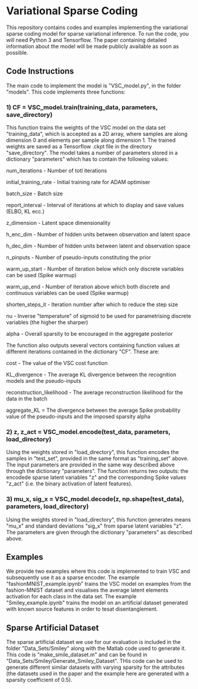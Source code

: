 # Variational Sparse Coding

This repository contains codes and examples implementing the variational sparse coding model for sparse variational inference. To run the code, you will need Python 3 and Tensorflow. The paper containing detailed information about the model will be made publicly available as soon as possible.

## Code Instructions

The main code to implement the model is "VSC_model.py", in the folder "models". This code implements three functions:


### 1) CF = VSC_model.train(training_data, parameters, save_directory)

This function trains the weights of the VSC model on the data set "training_data", which is accepted as a 2D array, where samples are along dimension 0 and elements per sample along dimension 1. The trained weights are saved as a Tensorflow .ckpt file in the directory "save_directory". The model takes a number of parameters stored in a dictionary "parameters" which has to contain the following values:

num_iterations - Number of totl iterations

initial_training_rate - Initial training rate for ADAM optimiser

batch_size - Batch size

report_interval - Interval of iterations at which to display and save values (ELBO, KL ecc.)

z_dimension - Latent space dimensionality

h_enc_dim - Number of hidden units between observation and latent space 

h_dec_dim - Number of hidden units between latent and observation space

n_pinputs - Number of pseudo-inputs constituting the prior

warm_up_start - Number of iteration below which only discrete variables can be used (Spike warmup)

warm_up_end - Number of iteration above which both discrete and continuous variables can be used (Spike warmup)

shorten_steps_it - Iteration number after which to reduce the step size

nu - Inverse "temperature" of sigmoid to be used for parametrising discrete variables (the higher the sharper)

alpha - Overall sparsity to be encouraged in the aggregate posterior

The function also outputs several vectors containing function values at different iterations contained in the dictionary "CF". These are:

cost - The value of the VSC cost function

KL_divergence - The average KL divergence between the recognition models and the pseudo-inputs

reconstruction_likelihood - The average reconstruction likelihood for the data in the batch

aggregate_KL = The divergence between the average Spike probability value of the pseudo-inputs and the imposed sparsity alpha


### 2) z, z_act = VSC_model.encode(test_data, parameters, load_directory)

Using the weights stored in "load_directory", this function encodes the samples in "test_set", provided in the same format as "training_set" above. The input parameters are provided in the same way described above through the dictionary "parameters". The function returns two outputs: the encodede sparse latent variables "z" and the corresponding Spike values "z_act" (i.e. the binary activation of latent features).


### 3) mu_x, sig_x = VSC_model.decode(z, np.shape(test_data), parameters, load_directory)

Using the weights stored in "load_directory", this function generates means "mu_x" and standard deviations "sig_x" from sparse latent variables "z". The parameters are given through the dictionary "parameters" as described above.


## Examples

We provide two examples where this code is implemented to train VSC and subsequently use it as a sparse encoder. The example "fashionMNIST_example.ipynb" trains the VSC model on examples from the fashion-MNIST dataset and visualises the average latent elements activation for each class in the data set. The example "Smiley_example.ipynb" trains the model on an artificial dataset generated with known source features in order to tesat disentanglement.

## Sparse Artificial Dataset

The sparse artificial dataset we use for our evaluation is included in the folder "Data_Sets/Smiley" along with the Matlab code used to generate it. This code is "make_smile_dataset.m" and can be found in "Data_Sets/Smiley/Generate_Smiley_Dataset". THis code can be used to generate different similar datasets with varying sparsity for the attributes (the datasets used in the paper and the example here are generated with a sparsity coefficient of 0.5).
